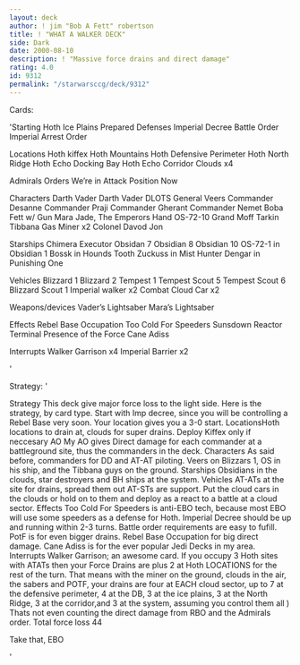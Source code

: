 ```yaml
---
layout: deck
author: ! jim "Bob A Fett" robertson
title: ! "WHAT A WALKER DECK"
side: Dark
date: 2000-08-10
description: ! "Massive force drains and direct damage"
rating: 4.0
id: 9312
permalink: "/starwarsccg/deck/9312"
---
```

Cards: 

'Starting
Hoth Ice Plains
Prepared Defenses
Imperial Decree
Battle Order
Imperial Arrest Order

Locations
Hoth
kiffex
Hoth Mountains
Hoth Defensive Perimeter
Hoth North Ridge
Hoth Echo Docking Bay
Hoth Echo Corridor
Clouds x4

Admirals Orders
We’re in Attack Position Now

Characters
Darth Vader
Darth Vader DLOTS
General Veers
Commander Desanne
Commander Praji
Commander Gherant
Commander Nemet
Boba Fett w/ Gun
Mara Jade, The Emperors Hand
OS-72-10
Grand Moff Tarkin
Tibbana Gas Miner x2
Colonel Davod Jon

Starships
Chimera
Executor
Obsidan 7
Obsidian 8
Obsidian 10
OS-72-1 in Obsidian 1
Bossk in Hounds Tooth
Zuckuss in Mist Hunter
Dengar in Punishing One

Vehicles
Blizzard 1
Blizzard 2
Tempest 1
Tempest Scout 5
Tempest Scout 6
Blizzard Scout 1
Imperial walker x2
Combat Cloud Car x2

Weapons/devices
Vader’s Lightsaber
Mara’s Lightsaber

Effects
Rebel Base Occupation
Too Cold For Speeders
Sunsdown
Reactor Terminal
Presence of the Force
Cane Adiss

Interrupts
Walker Garrison x4
Imperial Barrier x2

'

Strategy: '

Strategy
This deck give major force loss to the light side. Here is the strategy, by card type.
Start with Imp decree, since you will be controlling a Rebel Base very soon. Your location
gives you a 3-0 start.
LocationsHoth locations to drain at, clouds for super drains. Deploy Kiffex only if neccesary
AO My AO gives Direct damage for each commander at a battleground site, thus the
commanders in the deck.
Characters As said before, commanders for DD and AT-AT piloting. Veers on Blizzars 1,
OS in his ship, and the Tibbana guys on the ground.
Starships Obsidians in the clouds, star destroyers and BH ships at the system.
Vehicles AT-ATs at the site for drains, spread them out AT-STs are support. Put the
cloud cars in the clouds or hold on to them and deploy as a react to a battle at a cloud
sector.
Effects Too Cold For Speeders is anti-EBO tech, because most EBO will use some
speeders as a defense for Hoth. Imperial Decree should be up and running within 2-3
turns. Battle order requirements are easy to fufill. PotF is for even bigger drains.
Rebel Base Occupation for big direct damage. Cane Adiss is for the ever popular Jedi Decks in my area.
Interrupts Walker Garrison; an awesome card. If you occupy 3 Hoth sites with ATATs
then your Force Drains are plus 2 at Hoth LOCATIONS for the rest of the turn. That
means with the miner on the ground, clouds in the air, the sabers and POTF, your drains
are four at EACH cloud sector, up to 7 at the defensive perimeter, 4 at the DB, 3 at the
ice plains, 3 at the North Ridge, 3 at the corridor,and 3 at the system, assuming you
control them all ) Thats not even counting the direct damage from RBO and the Admirals order. Total force loss 44

Take that, EBO


'
